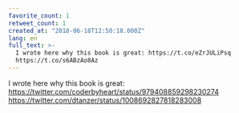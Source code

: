 ```yaml
---
favorite_count: 1
retweet_count: 1
created_at: "2018-06-18T12:50:18.000Z"
lang: en
full_text: >-
  I wrote here why this book is great: https://t.co/eZrJULiPsq
  https://t.co/s6ABzAo8Az
---
```


I wrote here why this book is great:
<https://twitter.com/coderbyheart/status/979408859298230274>
<https://twitter.com/dtanzer/status/1008692827818283008>
